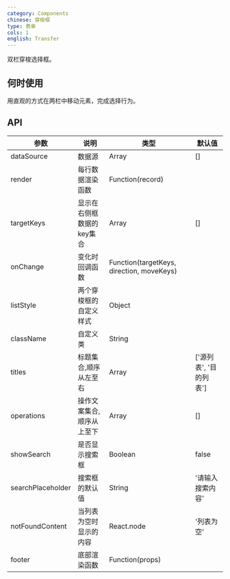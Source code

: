 ```yaml
---
category: Components
chinese: 穿梭框
type: 表单
cols: 1
english: Transfer
---
```


双栏穿梭选择框。

## 何时使用

用直观的方式在两栏中移动元素，完成选择行为。

## API


| 参数      | 说明                                     | 类型       | 默认值 |
|-----------|------------------------------------------|------------|--------|
| dataSource | 数据源 | Array | [] |
| render | 每行数据渲染函数 | Function(record)  |     |
| targetKeys | 显示在右侧框数据的key集合 | Array  | [] |
| onChange | 变化时回调函数 | Function(targetKeys, direction, moveKeys) |  |
| listStyle | 两个穿梭框的自定义样式 | Object |  |
| className | 自定义类 | String |  |
| titles | 标题集合,顺序从左至右 | Array | ['源列表', '目的列表'] |
| operations | 操作文案集合,顺序从上至下 | Array | [] |
| showSearch | 是否显示搜索框 | Boolean | false |
| searchPlaceholder | 搜索框的默认值 | String | '请输入搜索内容' |
| notFoundContent | 当列表为空时显示的内容 | React.node | '列表为空'  |
| footer | 底部渲染函数 | Function(props) |  |  |
